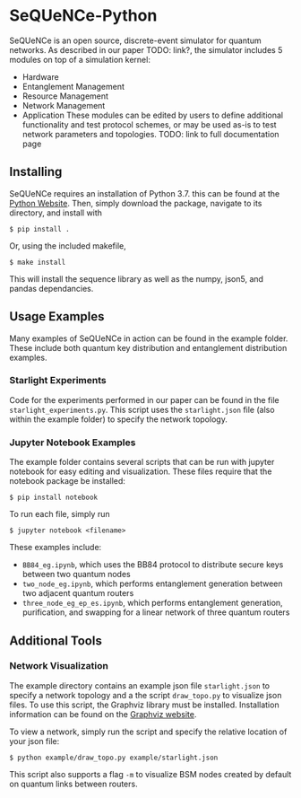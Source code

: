 # SeQUeNCe-Python

SeQUeNCe is an open source, discrete-event simulator for quantum networks. As described in our paper TODO: link?, the simulator includes 5 modules on top of a simulation kernel:
* Hardware
* Entanglement Management
* Resource Management
* Network Management
* Application
These modules can be edited by users to define additional functionality and test protocol schemes, or may be used as-is to test network parameters and topologies. TODO: link to full documentation page

## Installing
SeQUeNCe requires an installation of Python 3.7. this can be found at the [Python Website](www.python.org/downloads/). Then, simply download the package, navigate to its directory, and install with
```
$ pip install .
```
Or, using the included makefile,
```
$ make install
```
This will install the sequence library as well as the numpy, json5, and pandas dependancies.

## Usage Examples
Many examples of SeQUeNCe in action can be found in the example folder. These include both quantum key distribution and entanglement distribution examples.

### Starlight Experiments
Code for the experiments performed in our paper can be found in the file `starlight_experiments.py`. This script uses the `starlight.json` file (also within the example folder) to specify the network topology.

### Jupyter Notebook Examples
The example folder contains several scripts that can be run with jupyter notebook for easy editing and visualization. These files require that the notebook package be installed:
```
$ pip install notebook
```
To run each file, simply run
```
$ jupyter notebook <filename>
```
These examples include:
* `BB84_eg.ipynb`, which uses the BB84 protocol to distribute secure keys between two quantum nodes
* `two_node_eg.ipynb`, which performs entanglement generation between two adjacent quantum routers
* `three_node_eg_ep_es.ipynb`, which performs entanglement generation, purification, and swapping for a linear network of three quantum routers

## Additional Tools

### Network Visualization
The example directory contains an example json file `starlight.json` to specify a network topology and a the script `draw_topo.py` to visualize json files. To use this script, the Graphviz library must be installed. Installation information can be found on the [Graphviz website](www.graphviz.org/download/).

To view a network, simply run the script and specify the relative location of your json file:
```
$ python example/draw_topo.py example/starlight.json
```
This script also supports a flag `-m` to visualize BSM nodes created by default on quantum links between routers.
